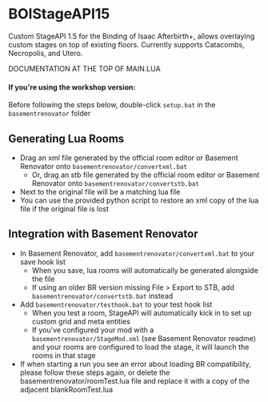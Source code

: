 # BOIStageAPI15
Custom StageAPI 1.5 for the Binding of Isaac Afterbirth+, allows overlaying custom stages on top of existing floors.
Currently supports Catacombs, Necropolis, and Utero.

DOCUMENTATION AT THE TOP OF MAIN.LUA

#### If you're using the workshop version:
Before following the steps below, double-click `setup.bat` in the `basementrenovator` folder

## Generating Lua Rooms
  - Drag an xml file generated by the official room editor or Basement Renovator onto `basementrenovator/convertxml.bat`
    - Or, drag an stb file generated by the official room editor or Basement Renovator onto `basementrenovator/convertstb.bat`
  - Next to the original file will be a matching lua file
  - You can use the provided python script to restore an xml copy of the lua file if the original file is lost

## Integration with Basement Renovator
  - In Basement Renovator, add `basementrenovator/convertxml.bat` to your save hook list
    - When you save, lua rooms will automatically be generated alongside the file
    - If using an older BR version missing File > Export to STB, add `basementrenovator/convertstb.bat` instead
  - Add `basementrenovator/testhook.bat` to your test hook list
    - When you test a room, StageAPI will automatically kick in to set up custom grid and meta entities
    - If you've configured your mod with a `basementrenovator/StageMod.xml` (see Basement Renovator readme) and your rooms are
    configured to load the stage, it will launch the rooms in that stage
  - If when starting a run you see an error about loading BR compatibility, please follow these steps again, or delete the basementrenovator/roomTest.lua file and replace it with a copy of the adjacent blankRoomTest.lua